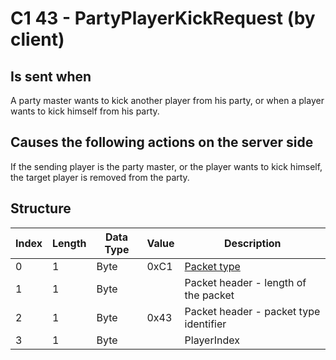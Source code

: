 # C1 43 - PartyPlayerKickRequest (by client)

## Is sent when

A party master wants to kick another player from his party, or when a player wants to kick himself from his party.

## Causes the following actions on the server side

If the sending player is the party master, or the player wants to kick himself, the target player is removed from the party.

## Structure

| Index | Length | Data Type | Value | Description |
|-------|--------|-----------|-------|-------------|
| 0 | 1 |   Byte   | 0xC1  | [Packet type](PacketTypes.md) |
| 1 | 1 |    Byte   |      | Packet header - length of the packet |
| 2 | 1 |    Byte   | 0x43  | Packet header - packet type identifier |
| 3 | 1 | Byte |  | PlayerIndex |